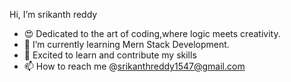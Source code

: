  Hi, I’m srikanth reddy
- 😍 Dedicated to the art of coding,where logic meets creativity.
- 🌱 I’m currently learning Mern Stack Development.
- 🎯 Excited to learn and contribute my skills
- 📫 How to reach me @srikanthreddy1547@gmail.com
  

<!---
srikanthreddy9274/srikanthreddy9274 is a ✨ special ✨ repository because its `README.md` (this file) appears on your GitHub profile.
You can click the Preview link to take a look at your changes.
--->
